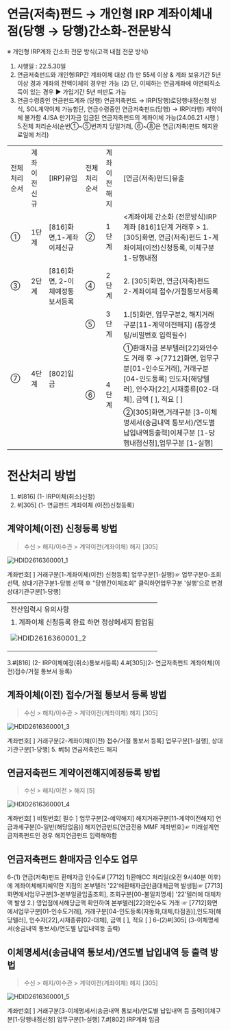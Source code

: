 # 연금(저축)펀드 → 개인형 IRP 계좌이체내점(당행 → 당행)간소화-전문방식
※ 개인형 IRP계좌 간소화 전문 방식(고객 내점 전문 방식)
1. 시행일 : 22.5.30일
2. 연금저축펀드와 개인형IRP간 계좌이체 대상 
 (1) 만 55세 이상 & 계좌 보유기간 5년 이상 경과 계좌의 전액이체의 경우만 가능
 (2) 단, 이체하는 연금계좌에 이연퇴직소득이 있는 경우 ▶ 가입기간 5년 미만도 가능
3. 연금수령중인 연금펀드계좌
(당행) 연금저축펀드 → IRP(당행)로당행내점신청 방식, SOL계약이체 가능함단, 연금수령중인 연금저축펀드(당행) → IRP(타행) 계약이체 불가함
4.ISA 만기자금 입금된 연금저축펀드의 계좌이체 가능(24.06.21 시행 )
5.전체 처리순서(순번①~⑤번까지 당일거래, ⑥~⑧은 연금(저축)펀드 해지완료일에 처리)

<table><tbody><tr>
<td>전체처리
순서</td>
<td>계좌이전
신규</td>
<td>
[IRP]유입</td>
<td>전체처리
순서</td>
<td>계좌이전해지</td>
<td>
[연금(저축)펀드]유출</td></tr><tr>
<td>
①</td>
<td>
1단계</td>
<td>
[816]화면,1-계좌이체신규</td>
<td>②</td>
<td>
1단계</td>
<td><계좌이체 간소화 (전문방식)IRP계좌 [816]1단계 거래후 >
1.[305]화면, 연금(저축)펀드 1-계좌이체(이전)신청등록, 이체구분 1-당행내점</td></tr><tr>
<td>
③</td>
<td>
2단계</td>
<td>
[816]화면, 2-이체예정통보서등록</td>
<td>④</td>
<td>
2단계</td>
<td>
2. [305]화면, 연금(저축)펀드 2-계좌이체 접수/거절통보서등록</td></tr><tr>
<td colspan="1" rowspan="3">
⑦</td>
<td colspan="1" rowspan="3">
4단계</td>
<td colspan="1" rowspan="3">
[802]입금</td>
<td>
⑤</td>
<td>
3단계</td>
<td>1.[5]화면, 업무구분2, 해지거래구분[11-계약이전해지]
(통장셋팅/비밀번호 입력필수)</td></tr><tr>
<td rowspan="2">
⑥</td>
<td rowspan="2">
4단계</td>
<td>①환매자금 본부텔러[22]와인수도 거래 후
→[7712]화면, 업무구분[01-인수도거래], 거래구분[04-인도등록]
인도자[해당텔러], 인수자[22],시재종류[02-대체], 금액 [ ], 적요 [ ]</td></tr><tr>
<td>②[305]화면,거래구분 [3-이체명세서(송금내역 통보서)/연도별 납입내역등출력]이체구분 [1-당행내점신청],업무구분 [1-실행]</td></tr></tbody>
</table>


# 전산처리 방법
1. #[816] (1- IRP이체(취소)신청)
2. #[305] (1- 연금펀드 계좌이체 (이전)신청등록)
## 계약이체(이전) 신청등록 방법
> 수신 > 해지/이수관 > 계약이전(계좌이체) 해지 [305]

![HDID2616360001_1](HDID2616360001_1.jpg)

계좌번호[ ]
거래구분[1-계좌이체(이전) 신청등록]
업무구분[1-실행]☞ 업무구분0-조회 선택, 상대기관구분1-당행 선택 후 "당행간이체조회" 클릭하면업무구분 '실행'으로 변경
상대기관구분[1-당행]

<table><tbody><tr>
<td>
전산입력시 유의사항</td></tr><tr>
<td>1. 계좌이체 신청등록 완료 하면 정상메세지 팝업됨

![HDID2616360001_2](HDID2616360001_2.jpg)
</td></tr></tbody>
</table>


3.#[816] (2- IRP이체예정(취소)통보서등록)
4.#[305](2- 연금저축펀드 계좌이체(이전)접수/거절 통보서 등록)
## 계좌이체(이전) 접수/거절 통보서 등록 방법
> 수신 > 해지/이수관 > 계약이전(계좌이체) 해지 [305]

![HDID2616360001_3](HDID2616360001_3.jpg)

계좌번호[ ]
거래구분[2-계좌이체(이전) 접수/거절 통보서 등록]
업무구분[1-실행], 상대기관구분[1-당행]
5. #[5] 연금저축펀드 해지
## 연금저축펀드 계약이전해지예정등록 방법
> 수신 > 해지/이전 > 해지 [5]

![HDID2616360001_4](HDID2616360001_4.jpg)

계좌번호[ ]
비밀번호[ 필수 ]
업무구분[2-예약해지]
해지거래구분[11-계약이전해지]
연금과세구분[0-일반(해당없음)]
해지연금펀드[연금전용 MMF 계좌번호]☞ 미래설계연금저축펀드인 경우 해지연금펀드 입력해야함
## 연금저축펀드 환매자금 인수도 업무
6-(1) 연금(저축)펀드 환매자금 인수도# [7712]
1)환매CC 처리일(오전 9시40분 이후)에 계좌이체해지예약한 지점의 본부텔러 '22'에환매자금만큼대체금액
발생됨☞ [7713]화면에서업무구분[3-본부일괄입출조회], 조회구분[00-불일치명세]
'22'텔러에 대체차액 발생
2.)
영업점에서해당금액 확인하여 본부텔러[22]와인수도 거래
☞ [7712]화면에서업무구분[01-인수도거래], 거래구분[04-인도등록(자동화,대체,타점권)],인도자[해당텔러], 인수자[22],시재종류[02-대체], 금액 [ ], 적요 [ ]
6-(2)#[305] (3-이체명세서(송금내역 통보서)/연도별 납입내역등 출력)
## 이체명세서(송금내역 통보서)/연도별 납입내역 등 출력 방법
> 수신 > 해지/이수관 > 계약이전(계좌이체) 해지 [305]

![HDID2616360001_5](HDID2616360001_5.jpg)

계좌번호[ ]
거래구분[3-이체명세서(송금내역 통보서)/연도별 납입내역 등 출력]이체구분[1-당행내점신청]
업무구분[1-실행]
7.#[802] IRP계좌 입금
